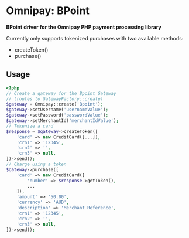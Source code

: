 # Omnipay: BPoint

**BPoint driver for the Omnipay PHP payment processing library**

Currently only supports tokenized purchases with two available methods:

- createToken()
- purchase()

## Usage

```php
<?php
// Create a gateway for the Bpoint Gateway
// (routes to GatewayFactory::create)
$gateway = Omnipay::create('Bpoint');
$gateway->setUsername('usernameValue');
$gateway->setPassword('passwordValue');
$gateway->setMerchantId('merchantIdValue');
// Tokenize a card
$response = $gateway->createToken([
    'card' => new CreditCard([...]),
    'crn1' => '12345',
    'crn2' => '',
    'crn3' => null,
])->send();
// Charge using a token
$gateway->purchase([
    'card' => new CreditCard([
        'number' => $response->getToken(),
        ...
    ]),
    'amount' => '50.00',
    'currency' => 'AUD',
    'description' => 'Merchant Reference',
    'crn1' => '12345',
    'crn2' => '',
    'crn3' => null,
])->send();
```
